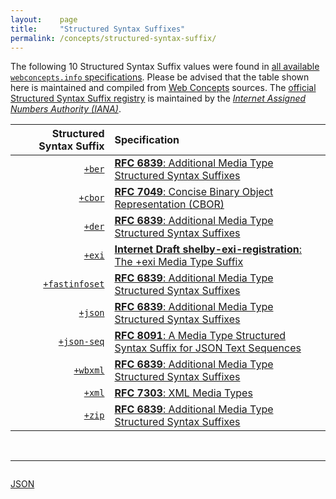 ```yaml
---
layout:    page
title:     "Structured Syntax Suffixes"
permalink: /concepts/structured-syntax-suffix/
---
```




The following 10 Structured Syntax Suffix values were found in [all available `webconcepts.info` specifications](/specs). Please be advised that the table shown here is maintained and compiled from [Web Concepts](/) sources. The [official Structured Syntax Suffix registry](http://www.iana.org/assignments/media-type-structured-suffix/media-type-structured-suffix.xhtml) is maintained by the [*Internet Assigned Numbers Authority (IANA)*](http://www.iana.org/).

Structured Syntax Suffix | Specification
-------: | :-------
[`+ber`](/concepts/structured-syntax-suffix/+ber "The suffix &#34;+ber&#34; MAY be used with any media type whose representation follows the BER transfer syntax.") | [**RFC 6839**: Additional Media Type Structured Syntax Suffixes](/specs/IETF/RFC/6839 "A content media type name sometimes includes partitioned meta-information distinguished by a structured syntax to permit noting an attribute of the media as a suffix to the name. This document defines several structured syntax suffixes for use with media type registrations. In particular, it defines and registers the &#34;+json&#34;, &#34;+ber&#34;, &#34;+der&#34;, &#34;+fastinfoset&#34;, &#34;+wbxml&#34; and &#34;+zip&#34; structured syntax suffixes, and provides a media type structured syntax suffix registration form for the &#34;+xml&#34; structured syntax suffix.")
[`+cbor`](/concepts/structured-syntax-suffix/+cbor "The suffix &#34;+cbor&#34; MAY be used with any media type whose representation follows the CBOR transfer syntax.") | [**RFC 7049**: Concise Binary Object Representation (CBOR)](/specs/IETF/RFC/7049 "The Concise Binary Object Representation (CBOR) is a data format whose design goals include the possibility of extremely small code size, fairly small message size, and extensibility without the need for version negotiation. These design goals make it different from earlier binary serializations such as ASN.1 and MessagePack.")
[`+der`](/concepts/structured-syntax-suffix/+der "The suffix &#34;+der&#34; MAY be used with any media type whose representation follows the DER transfer syntax.") | [**RFC 6839**: Additional Media Type Structured Syntax Suffixes](/specs/IETF/RFC/6839 "A content media type name sometimes includes partitioned meta-information distinguished by a structured syntax to permit noting an attribute of the media as a suffix to the name. This document defines several structured syntax suffixes for use with media type registrations. In particular, it defines and registers the &#34;+json&#34;, &#34;+ber&#34;, &#34;+der&#34;, &#34;+fastinfoset&#34;, &#34;+wbxml&#34; and &#34;+zip&#34; structured syntax suffixes, and provides a media type structured syntax suffix registration form for the &#34;+xml&#34; structured syntax suffix.")
[`+exi`](/concepts/structured-syntax-suffix/+exi "This document defines a new Structured Syntax Suffix &#34;+exi&#34; for use in media types for a specific class of protocols, where the &#34;exi&#34; content-type encoding or the generic &#34;application/exi&#34; media type are not viable.") | [**Internet Draft shelby-exi-registration**: The +exi Media Type Suffix](/specs/IETF/I-D/shelby-exi-registration "Efficient XML Interchange (EXI) is an XML representation technique specified by the W3C to provide a time and space efficient encoding for XML documents. This document defines a new Structured Syntax Suffix &#34;+exi&#34; for use in a specific class of protocols, where &#34;exi&#34; content-type encoding or the generic &#34;application/exi&#34; media type are not applicable.")
[`+fastinfoset`](/concepts/structured-syntax-suffix/+fastinfoset "The suffix &#34;+fastinfoset&#34; MAY be used with any media type whose representation follows that established for &#34;application/fastinfoset&#34;.") | [**RFC 6839**: Additional Media Type Structured Syntax Suffixes](/specs/IETF/RFC/6839 "A content media type name sometimes includes partitioned meta-information distinguished by a structured syntax to permit noting an attribute of the media as a suffix to the name. This document defines several structured syntax suffixes for use with media type registrations. In particular, it defines and registers the &#34;+json&#34;, &#34;+ber&#34;, &#34;+der&#34;, &#34;+fastinfoset&#34;, &#34;+wbxml&#34; and &#34;+zip&#34; structured syntax suffixes, and provides a media type structured syntax suffix registration form for the &#34;+xml&#34; structured syntax suffix.")
[`+json`](/concepts/structured-syntax-suffix/+json "The suffix &#34;+json&#34; MAY be used with any media type whose representation follows that established for &#34;application/json&#34;.") | [**RFC 6839**: Additional Media Type Structured Syntax Suffixes](/specs/IETF/RFC/6839 "A content media type name sometimes includes partitioned meta-information distinguished by a structured syntax to permit noting an attribute of the media as a suffix to the name. This document defines several structured syntax suffixes for use with media type registrations. In particular, it defines and registers the &#34;+json&#34;, &#34;+ber&#34;, &#34;+der&#34;, &#34;+fastinfoset&#34;, &#34;+wbxml&#34; and &#34;+zip&#34; structured syntax suffixes, and provides a media type structured syntax suffix registration form for the &#34;+xml&#34; structured syntax suffix.")
[`+json-seq`](/concepts/structured-syntax-suffix/+json-seq "The use case for the &#34;+json-seq&#34; structured syntax suffix is the same as for &#34;+json&#34;: It SHOULD be used by media types when parsing the JSON text sequence of a media type leads to a meaningful result, by simply using the generic JSON text sequence processing.") | [**RFC 8091**: A Media Type Structured Syntax Suffix for JSON Text Sequences](/specs/IETF/RFC/8091 "Structured Syntax Suffixes for media types allow other media types to build on them and make it explicit that they are built on an existing media type as their foundation. This specification defines and registers &#34;json-seq&#34; as a structured syntax suffix for JSON text sequences.")
[`+wbxml`](/concepts/structured-syntax-suffix/+wbxml "The suffix &#34;+wbxml&#34; MAY be used with any media type whose representation follows that established for &#34;application/vnd.wap.wbxml&#34;.") | [**RFC 6839**: Additional Media Type Structured Syntax Suffixes](/specs/IETF/RFC/6839 "A content media type name sometimes includes partitioned meta-information distinguished by a structured syntax to permit noting an attribute of the media as a suffix to the name. This document defines several structured syntax suffixes for use with media type registrations. In particular, it defines and registers the &#34;+json&#34;, &#34;+ber&#34;, &#34;+der&#34;, &#34;+fastinfoset&#34;, &#34;+wbxml&#34; and &#34;+zip&#34; structured syntax suffixes, and provides a media type structured syntax suffix registration form for the &#34;+xml&#34; structured syntax suffix.")
[`+xml`](/concepts/structured-syntax-suffix/+xml "When a new media type is introduced for an XML-based format, the name of the media type SHOULD end with '+xml' unless generic XML processing is in some way inappropriate for documents of the new type.") | [**RFC 7303**: XML Media Types](/specs/IETF/RFC/7303 "This specification standardizes three media types - application/xml, application/xml-external-parsed-entity, and application/xml-dtd - for use in exchanging network entities that are related to the Extensible Markup Language (XML) while defining text/xml and text/xml-external-parsed-entity as aliases for the respective application/ types. This specification also standardizes the '+xml' suffix for naming media types outside of these five types when those media types represent XML MIME entities.")
[`+zip`](/concepts/structured-syntax-suffix/+zip "The suffix &#34;+zip&#34; MAY be used with any media type whose representation follows that established for &#34;application/zip&#34;.") | [**RFC 6839**: Additional Media Type Structured Syntax Suffixes](/specs/IETF/RFC/6839 "A content media type name sometimes includes partitioned meta-information distinguished by a structured syntax to permit noting an attribute of the media as a suffix to the name. This document defines several structured syntax suffixes for use with media type registrations. In particular, it defines and registers the &#34;+json&#34;, &#34;+ber&#34;, &#34;+der&#34;, &#34;+fastinfoset&#34;, &#34;+wbxml&#34; and &#34;+zip&#34; structured syntax suffixes, and provides a media type structured syntax suffix registration form for the &#34;+xml&#34; structured syntax suffix.")

<br/>
<hr/>

<p style="float : left"><a href="../structured-syntax-suffix.json" title="JSON representing all values for this Web Concept">JSON</a></p>
